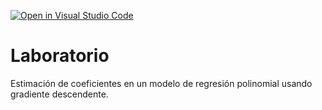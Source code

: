 [![Open in Visual Studio Code](https://classroom.github.com/assets/open-in-vscode-718a45dd9cf7e7f842a935f5ebbe5719a5e09af4491e668f4dbf3b35d5cca122.svg)](https://classroom.github.com/online_ide?assignment_repo_id=12405115&assignment_repo_type=AssignmentRepo)
# Laboratorio

Estimación de coeficientes en un modelo de regresión polinomial usando gradiente descendente.
